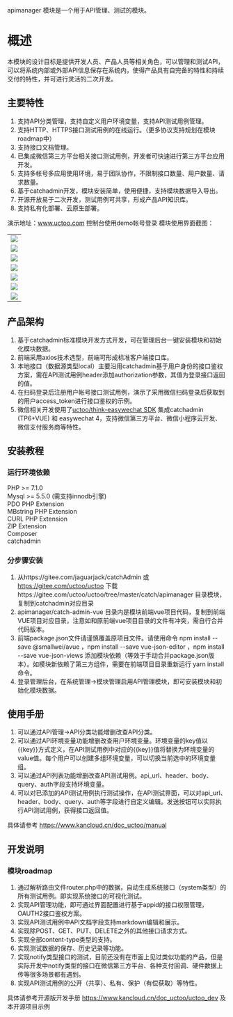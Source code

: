 apimanager 模块是一个用于API管理、测试的模块。

# 概述

  本模块的设计目标是提供开发人员、产品人员等相关角色，可以管理和测试API，可以将系统内部或外部API信息保存在系统内，使得产品具有自完备的特性和持续交付的特性，并可进行灵活的二次开发。
  
## 主要特性
  
1.  支持API分类管理，支持自定义用户环境变量，支持API测试用例管理。
2.  支持HTTP、HTTPS接口测试用例的在线运行。（更多协议支持规划在模块roadmap中）
3.  支持接口文档管理。
4.  已集成微信第三方平台相关接口测试用例，开发者可快速进行第三方平台应用开发。
5.  支持多帐号多应用使用环境，易于团队协作，不限制接口数量、用户数量、请求数量。
6.  基于catchadmin开发，模块安装简单，使用便捷，支持模块数据导入导出。
7.  开源开放易于二次开发，测试用例可共享，形成产品API知识库。
8.  支持私有化部署、云原生部署。

  演示地址：www.uctoo.com 控制台使用demo帐号登录
  模块使用界面截图：
  <table>
      <tr>
          <td><img src="https://gitee.com/UCT_admin/materials/raw/master/uctoo_apitester/images/api%20category%20list.png"></td>
      </tr>
      <tr>
          <td><img src="https://gitee.com/UCT_admin/materials/raw/master/uctoo_apitester/images/api%20category%20edit.png"></td>
      </tr>
      <tr>
          <td><img src="https://gitee.com/UCT_admin/materials/raw/master/uctoo_apitester/images/api%20user%20env%20list.png"></td>
      </tr>
      <tr>
          <td><img src="https://gitee.com/UCT_admin/materials/raw/master/uctoo_apitester/images/api%20user%20env%20edit.png"></td>
      </tr>
      <tr>
          <td><img src="https://gitee.com/UCT_admin/materials/raw/master/uctoo_apitester/images/api%20test%20case%20list.png"></td>
      </tr>
       <tr>
          <td><img src="https://gitee.com/UCT_admin/materials/raw/master/uctoo_apitester/images/api%20test%20case%20edit.png"></td>
      </tr>
      <tr>
          <td><img src="https://gitee.com/UCT_admin/materials/raw/master/uctoo_apitester/images/apirun.png"></td>
      </tr>
  </table>

## 产品架构
1.  基于catchadmin标准模块开发方式开发，可在管理后台一键安装模块和初始化模块数据。
2.  前端采用axios技术选型，前端可形成标准客户端接口库。
3.  本地接口（数据源类型local）主要沿用catchadmin基于用户身份的接口鉴权方案，需在API测试用例header添加authorization参数，其值为登录接口返回的值。
4.  在扫码登录后注册用户帐号接口测试用例，演示了采用微信扫码登录后获取到的用户access_token进行接口鉴权的示例。
5.  微信相关开发使用了[uctoo/think-easywechat SDK](https://gitee.com/UCT/think-easywechat) 集成catchadmin (TP6+VUE) 和 easywechat 4，支持微信第三方平台、微信小程序云开发、微信支付服务商等特性。

## 安装教程
  
### 运行环境依赖

  PHP >= 7.1.0     
  Mysql >= 5.5.0 (需支持innodb引擎)  
  PDO PHP Extension     
  MBstring PHP Extension     
  CURL PHP Extension     
  ZIP Extension    
  Composer  
  catchadmin  
    
### 分步骤安装
1.  从https://gitee.com/jaguarjack/catchAdmin 或 https://gitee.com/uctoo/uctoo 下载https://gitee.com/uctoo/uctoo/tree/master/catch/apimanager 目录模块，复制到catchadmin对应目录
2.  apimanager/catch-admin-vue 目录内是模块前端vue项目代码，复制到前端VUE项目对应目录，注意如和原前端vue项目目录的文件有冲突，需自行合并代码版本。
3.  前端package.json文件请谨慎覆盖原项目文件。请使用命令 npm install --save @smallwei/avue ，npm install --save vue-json-editor ，npm install --save vue-json-views 添加模块依赖（等效于手动合并package.json版本）。如模块新依赖了第三方组件，需要在前端项目目录重新运行 yarn install 命令。
3.  登录管理后台，在系统管理->模块管理启用API管理模块，即可安装模块和初始化模块数据。

## 使用手册
1.  可以通过API管理->API分类功能增删改查API分类。
2.  可以通过API环境变量功能增删改查用户环境变量。环境变量的key值以{{key}}方式定义，在API测试用例中对应的{{key}}值将替换为环境变量的value值。每个用户可以创建多组环境变量，可以切换当前选中的环境变量组。
3.  可以通过API列表功能增删改查API测试用例。api_url、header、body、query、auth字段支持环境变量。
4.  可以对已添加的API测试用例执行测试操作，在API测试界面，可以对api_url、header、body、query、auth等字段进行自定义编辑。发送按钮可以实际执行API测试用例，获得接口返回值。

  具体请参考 https://www.kancloud.cn/doc_uctoo/manual
  
## 开发说明
### 模块roadmap

1.  通过解析路由文件router.php中的数据，自动生成系统接口（system类型）的所有测试用例。即实现系统接口的可视化测试。
2.  实现API管理功能，即可通过界面配置进行基于appid的接口权限管理，OAUTH2接口鉴权方案。
3.  实现API测试用例中API文档字段支持markdown编辑和展示。
4.  实现除POST、GET、PUT、DELETE之外的其他接口请求方式。
5.  实现全部content-type类型的支持。
6.  实现测试数据的保存、历史记录等功能。
7.  实现notify类型接口的测试，目前还没有在市面上见过类似功能的产品，但是实际开发中notify类型的接口在微信第三方平台、各种支付回调、硬件数据上传等很多场景都有遇到。
8.  实现API测试用例的公开（共享）、私有、保护（有偿获取）等特性。

  具体请参考开源版开发手册 https://www.kancloud.cn/doc_uctoo/uctoo_dev 及 本开源项目示例  